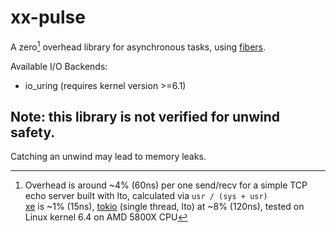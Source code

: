 # xx-pulse
A zero[^1] overhead library for asynchronous tasks, using [fibers](https://github.com/davidzeng0/xx-core/blob/main/src/coroutines/README.md).

Available I/O Backends:
- io_uring (requires kernel version >=6.1)

## Note: this library is not verified for unwind safety.
Catching an unwind may lead to memory leaks.

[^1]: Overhead is around ~4% (60ns) per one send/recv for a simple TCP echo server built with lto, calculated via `usr / (sys + usr)`<br>[xe](https://github.com/davidzeng0/xe) is ~1% (15ns), [tokio](https://github.com/tokio-rs/tokio) (single thread, lto) at ~8% (120ns), tested on Linux kernel 6.4 on AMD 5800X CPU